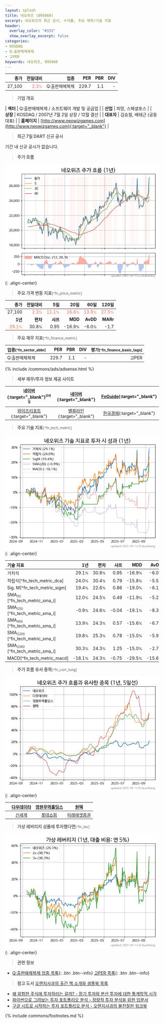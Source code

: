 ```yaml
---
layout: splash
title: 네오위즈 (095660)
excerpt: 네오위즈의 최근 공시, 수익률, 주요 재무/기술 지표
header:
  overlay_color: "#333"
  show_overlay_excerpt: false
categories:
- KOSDAQ
- Q:출판매체복제
- 고PER
keywords: 네오위즈, 095660
---
```


| **종가** | **전일대비** | **업종** | **PER** | **PBR** | **DIV** |
| -------: | -----------: | -------: | ------: | ------: | ------: |
| 27,100 | <span style="color: tomato">2.3<small>%</small></span> | Q:출판매체복제 | 229.7 | 1.1 | - |

<!-- more -->


> **기업 개요**<a id="company"></a>

| <span style="white-space:nowrap;">**섹터**</span> | Q:출판매체복제 / 소프트웨어 개발 및 공급업 |
| <span style="white-space:nowrap;">**산업**</span> | 피망, 스페셜포스 |
| <span style="white-space:nowrap;">**상장**</span> | KOSDAQ / 2007년 7월 2일 상장 / 12월 결산 |
| <span style="white-space:nowrap;">**대표자**</span> | 김승철, 배태근 (공동대표) |
| <span style="white-space:nowrap;">**홈페이지**</span> | [http://www.neowizgames.com](http://www.neowizgames.com){:target="_blank"} |


> **최근 7일 DART 신규 공시**<a id="dart"></a>

기간 내 신규 공시가 없습니다.


> **주가 흐름**<a id="price"></a>

![095660](/stock/images/095660.png){: .align-center}


> **주요 가격 변동 지표**<small>[^fn_price_metric]</small>

| **종가** | **전일대비** | **5일** | **20일** | **60일** | **120일** |
| -------: | -----------: | ------: | -------: | -------: | --------: |
| 27,100 | <span style="color: tomato">2.3<small>%</small></span> | <span style="color: tomato">11.1<small>%</small></span> | <span style="color: tomato">16.6<small>%</small></span> | <span style="color: tomato">13.9<small>%</small></span> | <span style="color: tomato">27.5<small>%</small></span> |
| **1년** | **편차** | **샤프** | **MDD** | **AvDD** | **MARr** |
| <span style="color: tomato">29.1<small>%</small></span> | 30.8<small>%</small> | 0.95 | -16.9<small>%</small> | -6.0<small>%</small> | -1.7 |


> **주요 재무 지표**<small>[^fn_finance_metric]</small>

| **업종**<small>[^fn_sector_abbr]</small> | **PER** | **PBR** | **DIV** | **평가**<small>[^fn_finance_basic_tags]</small> |
| :--------------------------------------- | ------: | ------: | ------: | ----------------------------------------------: |
| Q:출판매체복제 | 229.7 | 1.1 | - | 고PER |



{% include /commons/ads/adsense.html %}

> **세부 재무/투자 정보 제공 사이트**

| [네이버](https://m.stock.naver.com/domestic/stock/095660/finance/summary){:target="_blank"}<sup><small>모바일</small></sup> | [네이버](https://finance.naver.com/item/coinfo.naver?code=095660){:target="_blank"} | [FnGuide](https://comp.fnguide.com/SVO2/ASP/SVD_Invest.asp?gicode=A095660&MenuYn=Y){:target="_blank"} |
| :---: | :---: | :---: |
| [와이즈리포트](https://comp.wisereport.co.kr/company/c1040001.aspx?cmp_cd=095660){:target="_blank"} | [밸류라인](https://www.valueline.co.kr/finance/summary/095660){:target="_blank"} | [한국경제](https://markets.hankyung.com/stock/095660/financial-summary){:target="_blank"} |


> **주요 기술 지표**<small>[^fn_tech_metric]</small>


![095660](/stock/images/095660_tech.png){: .align-center}

| **기술 지표** | **1년** | **편차** | **샤프** | **MDD** | **AvDD** |
| :------------ | ------: | -----------: | -------: | ------: | -------: |
| 거치식 | 29.1<small>%</small> | 30.8<small>%</small> | 0.95 | -16.9<small>%</small> | -6.0<small>%</small> |
| 적립식[^fn_tech_metric_dca] | 24.0<small>%</small> | 30.4<small>%</small> | 0.79 | -15.8<small>%</small> | -5.5<small>%</small> |
| Sig. M[^fn_tech_metric_sigm] | 19.4<small>%</small> | 22.6<small>%</small> | 0.86 | -19.0<small>%</small> | -6.1<small>%</small> |
| SMA<small><sub>(5)</sub></small>[^fn_tech_metric_sma_i] | 12.0<small>%</small> | 24.5<small>%</small> | 0.49 | -11.9<small>%</small> | -5.2<small>%</small> |
| SMA<small><sub>(20)</sub></small>[^fn_tech_metric_sma_i] | -0.9<small>%</small> | 24.6<small>%</small> | -0.04 | -19.1<small>%</small> | -8.3<small>%</small> |
| SMA<small><sub>(60)</sub></small>[^fn_tech_metric_sma_i] | 13.9<small>%</small> | 24.3<small>%</small> | 0.57 | -15.6<small>%</small> | -6.7<small>%</small> |
| SMA<small><sub>(120)</sub></small>[^fn_tech_metric_sma_i] | 19.8<small>%</small> | 25.3<small>%</small> | 0.78 | -15.0<small>%</small> | -5.9<small>%</small> |
| SMA<small><sub>(240)</sub></small>[^fn_tech_metric_sma_i] | 30.3<small>%</small> | 24.3<small>%</small> | 1.25 | -15.0<small>%</small> | -2.7<small>%</small> |
| MACD[^fn_tech_metric_macd] | -18.1<small>%</small> | 24.3<small>%</small> | -0.75 | -29.5<small>%</small> | -15.6<small>%</small> |


> **주가 흐름 유사 종목**<a id="corr"></a><small>[^fn_corr_long]</small>

![095660](/stock/images/095660_corr.png){: .align-center}

|       | [다우데이타](/032190/) | [영원무역홀딩스](/009970/) | [원텍](/336570/) |
| :---: | :------------------------------------: | :------------------------------------: | :------------------------------------: |
|       | [신세계](/004170/) | [롯데쇼핑](/023530/) | [미래에셋증권](/006800/) |


> **가상 레버리지 상품에 투자했다면**<a id="2x"></a><small>[^fn_lev]</small>

![095660](/stock/images/095660_2x.png){: .align-center}


> **관련 정보**

- [Q:출판매체복제 업종 목록](/stats/sector/kosdaq_업종_출판매체복제_종목/){: .btn .btn--info} [고PER 목록](/fn/fn_high_per/){: .btn .btn--info}

> **참고 도서** [오렌지사과의 출간 책 소개와 샘플북 목록](https://kongdori.tistory.com/691)

- [왜 위험한 주식에 투자하라는 걸까? - 장기 투자와 분산 투자에 대한 통계학적 시각](https://kongdori.tistory.com/421)
- [파이썬으로 그려보는 투자 포트폴리오 분석  - 정량적 투자 분석을 위한 입문서](https://kongdori.tistory.com/643)
- [구글 시트로 시작하는 투자 포트폴리오 분석 - 오렌지사과의 불친절한 워크북](https://kongdori.tistory.com/449)


{% include commons/footnotes.md %}